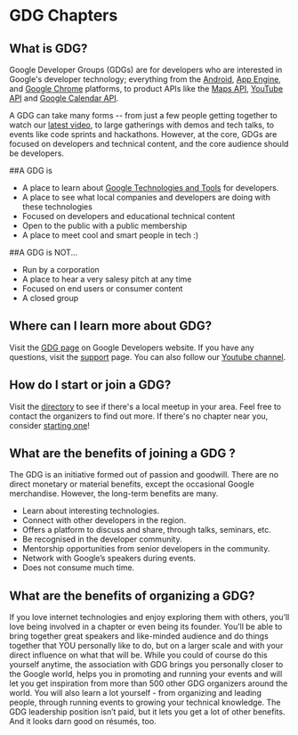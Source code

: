 # GDG Chapters

## What is GDG?

Google Developer Groups (GDGs) are for developers who are interested in Google's developer technology; everything from the [Android](http://code.google.com/android), [App Engine](https://developers.google.com/appengine/), and [Google Chrome](https://developers.google.com/chrome/) platforms, to product APIs like the [Maps API](https://developers.google.com/maps/), [YouTube API](https://developers.google.com/youtube/) and [Google Calendar API](https://developers.google.com/google-apps/calendar/).

A GDG can take many forms -- from just a few people getting together to watch our [latest video](http://www.youtube.com/user/GoogleDevelopers), to large gatherings with demos and tech talks, to events like code sprints and hackathons. However, at the core, GDGs are focused on developers and technical content, and the core audience should be developers.

##A GDG is

* A place to learn about [Google Technologies and Tools](https://developers.google.com/products/) for developers.
* A place to see what local companies and developers are doing with these technologies
* Focused on developers and educational technical content
* Open to the public with a public membership
* A place to meet cool and smart people in tech :)

##A GDG is NOT...

* Run by a corporation
* A place to hear a very salesy pitch at any time
* Focused on end users or consumer content
* A closed group

## Where can I learn more about GDG?

Visit the [GDG page](https://developers.google.com/groups/) on Google Developers website. If you have any questions, visit the [support](https://support.google.com/developergroups) page. You can also follow our [Youtube channel](http://www.youtube.com/gdgs).

## How do I start or join a GDG?

Visit the [directory](https://developers.google.com/groups/directory/) to see if there's a local meetup in your area. Feel free to contact the organizers to find out more. If there's no chapter near you, consider [starting one](https://developers.google.com/groups/start/)!

## What are the benefits of joining a GDG ?

The GDG is an initiative formed out of passion and goodwill. There are no direct monetary or material benefits, except the occasional Google merchandise. However, the long-term benefits are many.

* Learn about interesting technologies.
* Connect with other developers in the region.
* Offers a platform to discuss and share, through talks, seminars, etc.
* Be recognised in the developer community.
* Mentorship opportunities from senior developers in the community.
* Network with Google’s speakers during events.
* Does not consume much time.

## What are the benefits of organizing a GDG?

If you love internet technologies and enjoy exploring them with others, you’ll love being involved in a chapter or even being its founder. You’ll be able to bring together great speakers and like-minded audience and do things together that YOU personally like to do, but on a larger scale and with your direct influence on what that will be. While you could of course do this yourself anytime, the association with GDG brings you personally closer to the Google world, helps you in promoting and running your events and will let you get inspiration from more than 500 other GDG organizers around the world. You will also learn a lot yourself - from organizing and leading people, through running events to growing your technical knowledge. The GDG leadership position isn’t paid, but it lets you get a lot of other benefits. And it looks darn good on résumés, too.
